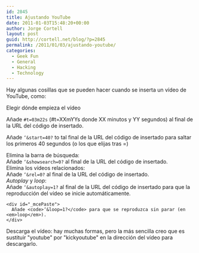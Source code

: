 ```yaml
---
id: 2845
title: Ajustando YouTube
date: 2011-01-03T15:48:20+00:00
author: Jorge Cortell
layout: post
guid: http://cortell.net/blog/?p=2845
permalink: /2011/01/03/ajustando-youtube/
categories:
  - Geek Fun
  - General
  - Hacking
  - Technology
---
```

Hay algunas cosillas que se pueden hacer cuando se inserta un vídeo de YouTube, como:

Elegir dónde empieza el vídeo

Añade `#t=03m22s` (#t=XXmYYs donde XX minutos y YY segundos) al final de la URL del código de insertado.

Añade `‘&start=40?` to tal final de la URL del código de insertado para saltar los primeros 40 segundos (o los que elijas tras =)

<div>
  Elimina la barra de búsqueda:
</div>

<div>
  Añade <code>‘&showsearch=0?</code> al final de la URL del código de insertado.
</div>

<div>
  <div>
    Elimina los vídeos relacionados:
  </div>
  
  <div>
    Añade <code>‘&rel=0?</code> al final de la URL del código de insertado.
  </div>
  
  <div>
    <em>Autoplay</em> y <em>loop</em>:
  </div>
  
  <div>
    Añade <code>‘&autoplay=1?</code> al final de la URL del código de insertado para que la reproducción del vídeo se inicie automáticamente.</p> 
    
    <div id="_mcePaste">
      Añade <code>‘&loop=1?</code> para que se reproduzca sin parar (en <em>loop</em>).
    </div>
  </div>
  
  <div>
    Descarga el vídeo: hay muchas formas, pero la más sencilla creo que es sustituir "youtube" por "kickyoutube" en la dirección del vídeo para descargarlo.
  </div>
</div>